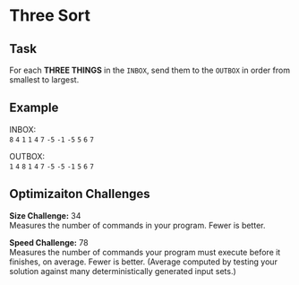 
# Three Sort

## Task

For each **THREE THINGS** in the `INBOX`, send them to the `OUTBOX` in order from smallest to largest.

## Example

INBOX:  
`8` `4` `1` `1` `4` `7` `-5` `-1` `-5` `5` `6` `7`

OUTBOX:  
`1` `4` `8` `1` `4` `7` `-5` `-5` `-1` `5` `6` `7`

## Optimizaiton Challenges

**Size Challenge:** 34  
Measures the number of commands in your program. Fewer is better.

**Speed Challenge:** 78  
Measures the number of commands your program must execute before it finishes, on average. Fewer is better. (Average computed by testing your solution against many deterministically generated input sets.)
